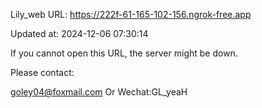 Lily_web URL: https://222f-61-165-102-156.ngrok-free.app

Updated at: 2024-12-06 07:30:14

If you cannot open this URL, the server might be down.

Please contact: 

goley04@foxmail.com Or Wechat:GL_yeaH